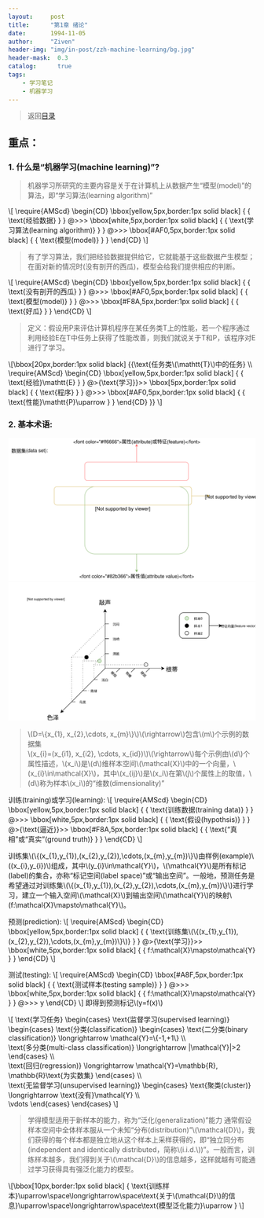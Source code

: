 ```yaml
---
layout:     post
title:      "第1章 绪论"
date:       1994-11-05
author:     "Ziven"
header-img: "img/in-post/zzh-machine-learning/bg.jpg"
header-mask:  0.3
catalog:      true
tags:
    - 学习笔记
    - 机器学习
---
```

> 返回[目录](http://ziven.xin/2017/07/06/zzh-machine-learning-outline/)  

## 重点：
### 1. 什么是“机器学习(machine learning)”?
> 机器学习所研究的主要内容是关于在计算机上从数据产生“模型(model)”的算法，即“学习算法(learning algorithm)”   

\\[
\require{AMScd}
\begin{CD}
\bbox[yellow,5px,border:1px solid black]
{
  {
  \text{经验数据}
  }
}
@>>>
\bbox[white,5px,border:1px solid black]
{
  {
    \text{学习算法(learning algorithm)}
  }
}
@>>>
\bbox[#AF0,5px,border:1px solid black]
{
  {
    \text{模型(model)}
  }
}
\end{CD}
\\]


> 有了学习算法，我们把经验数据提供给它，它就能基于这些数据产生模型；在面对新的情况时(没有剖开的西瓜)，模型会给我们提供相应的判断。

\\[
\require{AMScd}
\begin{CD}
\bbox[yellow,5px,border:1px solid black]
{
  {
  \text{没有剖开的西瓜}
  }
}
@>>>
\bbox[#AF0,5px,border:1px solid black]
{
  {
    \text{模型(model)}
  }
}
@>>>
\bbox[#F8A,5px,border:1px solid black]
{
  {
    \text{好瓜}
  }
}
\end{CD}
\\]


> 定义：假设用P来评估计算机程序在某任务类T上的性能，若一个程序通过利用经验E在T中任务上获得了性能改善，则我们就说关于T和P，该程序对E进行了学习。

\\[\bbox[20px,border:1px solid black]
{{\text{任务类\\(\mathtt{T}\\)中的任务} \\\  
\require{AMScd}
\begin{CD}
\bbox[yellow,5px,border:1px solid black]
{
  {
  \text{经验}\mathtt{E}
  }
}
@>{\text{学习}}>>
\bbox[5px,border:1px solid black]
{
  {
    \text{程序}
  }
}
@>>>
\bbox[#AF0,5px,border:1px solid black]
{
  {
    \text{性能}\mathtt{P}\uparrow
  }
}
\end{CD}
}}
\\]
### 2. 基本术语:
<img src="/img/in-post/zzh-machine-learning/ch1/terminology.svg" />
<img src="/img/in-post/zzh-machine-learning/ch1/terminology2.svg" />

> \\(D=\\{x_{1}, x_{2},\cdots, x_{m}\\}\\)\\(\rightarrow\\)包含\\(m\\)个示例的数据集   
\\(x_{i}=(x_{i1}, x_{i2}, \cdots, x_{id})\\)\\(\rightarrow\\)每个示例由\\(d\\)个属性描述，\\(x_i\\)是\\(d\\)维样本空间\\(\mathcal{X}\\)中的一个向量，\\(x_{i}\in\mathcal{X}\\)，其中\\(x_{ij}\\)是\\(x_i\\)在第\\(j\\)个属性上的取值，\\(d\\)称为样本\\(x_i\\)的“维数(dimensionality)”

训练(training)或学习(learning):
\\[
\require{AMScd}
\begin{CD}
\bbox[yellow,5px,border:1px solid black]
{
  {
  \text{训练数据(training data)}
  }
}
@>>>
\bbox[white,5px,border:1px solid black]
{
  {
    \text{假设(hypothsis)}
  }
}
@>{\text{逼近}}>>
\bbox[#F8A,5px,border:1px solid black]
{
  {
    \text{“真相”或“真实”(ground truth)}
  }
}
\end{CD}
\\]

训练集\\(\\{(x_{1},y_{1}),(x_{2},y_{2}),\cdots,(x_{m},y_{m})\\}\\)由样例(example)\\(\(x_{i},y_{i}\)\\)组成，其中\\(y_{i}\in\mathcal{Y}\\)，\\(\mathcal{Y}\\)是所有标记(label)的集合，亦称“标记空间(label space)”或“输出空间”。一般地，预测任务是希望通过对训练集\\(\\{(x_{1},y_{1}),(x_{2},y_{2}),\cdots,(x_{m},y_{m})\\}\\)进行学习，建立一个输入空间\\(\mathcal{X}\\)到输出空间\\(\mathcal{Y}\\)的映射\\(f:\mathcal{X}\mapsto\mathcal{Y}\\)。

预测(prediction):
\\[
\require{AMScd}
\begin{CD}
\bbox[yellow,5px,border:1px solid black]
{
  {
  \text{训练集\\(\\{(x_{1},y_{1}),(x_{2},y_{2}),\cdots,(x_{m},y_{m})\\}\\)}
  }
}
@>{\text{学习}}>>
\bbox[white,5px,border:1px solid black]
{
  {
  f:\mathcal{X}\mapsto\mathcal{Y}
  }
}
\end{CD}
\\]

测试(testing):
\\[
\require{AMScd}
\begin{CD}
\bbox[#A8F,5px,border:1px solid black]
{
  {
  \text{测试样本(testing sample)}
  }
}
@>>>
\bbox[white,5px,border:1px solid black]
{
  {
  f:\mathcal{X}\mapsto\mathcal{Y}
  }
}
@>>>
y
\end{CD}
\\]
即得到预测标记\\(y=f(x)\\)

\\[
\text{学习任务}
\begin{cases}
\text{监督学习(supervised learning)}  \begin{cases}
\text{分类(classification)} \begin{cases}
\text{二分类(binary classification)} \longrightarrow \mathcal{Y}=\\{-1,+1\\} \\\  
\text{多分类(multi-class classification)} \longrightarrow |\mathcal{Y}|>2
\end{cases} \\\  
\text{回归(regression)} \longrightarrow \mathcal{Y}=\mathbb{R}, \mathbb{R}\text{为实数集}
\end{cases} \\\  
\text{无监督学习(unsupervised learning)} \begin{cases}
\text{聚类(cluster)} \longrightarrow \text{没有}\mathcal{Y} \\\  
\vdots
\end{cases}
\end{cases}
\\]

> 学得模型适用于新样本的能力，称为“泛化(generalization)”能力
通常假设样本空间中全体样本服从一个未知“分布(distribution)”\\(\mathcal{D}\\)，我们获得的每个样本都是独立地从这个样本上采样获得的，即“独立同分布(independent and identically distributed，简称\\(i.i.d.\\))”。一般而言，训练样本越多，我们得到关于\\(\mathcal{D}\\)的信息越多，这样就越有可能通过学习获得具有强泛化能力的模型。

\\[\bbox[10px,border:1px solid black]
{
\text{训练样本}\uparrow\space\longrightarrow\space\text{关于\\(\mathcal{D}\\)的信息}\uparrow\space\longrightarrow\space\text{模型泛化能力}\uparrow
}
\\]
